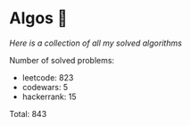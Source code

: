 # Algos 🏯

_Here is a collection of all my solved algorithms_

Number of solved problems:
- leetcode: 823
- codewars: 5
- hackerrank: 15

Total: 843
